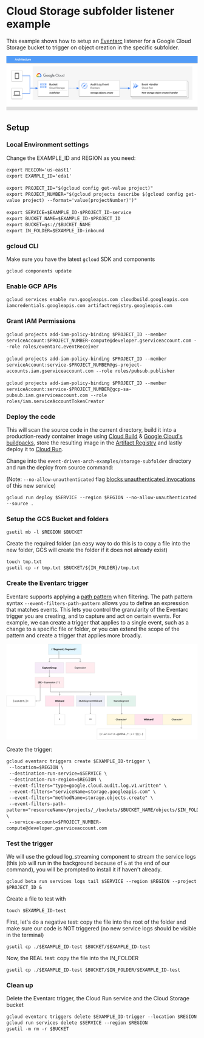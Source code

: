 # Cloud Storage subfolder listener example
This example shows how to setup an [Eventarc](https://cloud.google.com/eventarc) listener for a Google Cloud Storage bucket to trigger on object creation in the specific subfolder.

<img src="../images/Cloud_Storage_Subfolder_Trigger.png">

## Setup
### Local Environment settings
Change the EXAMPLE_ID and REGION as you need:
```
export REGION='us-east1'
export EXAMPLE_ID='eda1'

export PROJECT_ID="$(gcloud config get-value project)"
export PROJECT_NUMBER="$(gcloud projects describe $(gcloud config get-value project) --format='value(projectNumber)')"

export SERVICE=$EXAMPLE_ID-$PROJECT_ID-service
export BUCKET_NAME=$EXAMPLE_ID-$PROJECT_ID
export BUCKET=gs://$BUCKET_NAME
export IN_FOLDER=$EXAMPLE_ID-inbound
```
### gcloud CLI
Make sure you have the latest ```gcloud``` SDK and components
```
gcloud components update
```

### Enable GCP APIs
```
gcloud services enable run.googleapis.com cloudbuild.googleapis.com iamcredentials.googleapis.com artifactregistry.googleapis.com

```

### Grant IAM Permissions
```
gcloud projects add-iam-policy-binding $PROJECT_ID --member serviceAccount:$PROJECT_NUMBER-compute@developer.gserviceaccount.com --role roles/eventarc.eventReceiver

gcloud projects add-iam-policy-binding $PROJECT_ID --member serviceAccount:service-$PROJECT_NUMBER@gs-project-accounts.iam.gserviceaccount.com --role roles/pubsub.publisher

gcloud projects add-iam-policy-binding $PROJECT_ID --member serviceAccount:service-$PROJECT_NUMBER@gcp-sa-pubsub.iam.gserviceaccount.com --role roles/iam.serviceAccountTokenCreator
```

### Deploy the code
This will scan the source code in the current directory, build it into a production-ready container image using [Cloud Build](https://cloud.google.com/build) & [Google Cloud's buildpacks](https://cloud.google.com/docs/buildpacks/overview), store the resulting image in the [Artifact Registry](https://cloud.google.com/artifact-registry) and lastly deploy it to [Cloud Run](https://cloud.google.com/run).

Change into the ```event-driven-arch-examples/storage-subfolder``` directory and run the deploy from source command: 

(Note: ```--no-allow-unauthenticated``` flag [blocks unauthenticated invocations](https://cloud.google.com/run/docs/authenticating/public#gcloud) of this new service)

```
gcloud run deploy $SERVICE --region $REGION --no-allow-unauthenticated --source .
```

### Setup the GCS Bucket and folders
```
gsutil mb -l $REGION $BUCKET
```

Create the required folder (an easy way to do this is to copy a file into the new folder, GCS will create the folder if it does not already exist)
```
touch tmp.txt
gsutil cp -r tmp.txt $BUCKET/${IN_FOLDER}/tmp.txt
```

### Create the Eventarc trigger
Eventarc supports applying a [path pattern](https://cloud.google.com/eventarc/docs/path-patterns) when filtering. The path pattern syntax ```--event-filters-path-pattern``` allows you to define an expression that matches events. This lets you control the granularity of the Eventarc trigger you are creating, and to capture and act on certain events. For example, we can create a trigger that applies to a single event, such as a change to a specific file or folder, or you can extend the scope of the pattern and create a trigger that applies more broadly.
 
<img src="../images/eventarc-path-patterns.svg"/>

Create the trigger:
```
gcloud eventarc triggers create $EXAMPLE_ID-trigger \
 --location=$REGION \
 --destination-run-service=$SERVICE \
 --destination-run-region=$REGION \
 --event-filters="type=google.cloud.audit.log.v1.written" \
 --event-filters="serviceName=storage.googleapis.com" \
 --event-filters="methodName=storage.objects.create" \
 --event-filters-path-pattern="resourceName=/projects/_/buckets/$BUCKET_NAME/objects/$IN_FOLDER/*" \
 --service-account=$PROJECT_NUMBER-compute@developer.gserviceaccount.com
```

### Test the trigger
We will use the gcloud log_streaming component to stream the service logs (this job will run in the background because of ```&``` at the end of our command), you will be prompted to install it if haven't already.
```
gcloud beta run services logs tail $SERVICE --region $REGION --project $PROJECT_ID &
```

Create a file to test with
```
touch $EXAMPLE_ID-test
```

First, let's do a negative test: copy the file into the root of the folder and make sure our code is NOT triggered (no new service logs should be visible in the terminal)
```
gsutil cp ./$EXAMPLE_ID-test $BUCKET/$EXAMPLE_ID-test
```

Now, the REAL test: copy the file into the IN_FOLDER
```
gsutil cp ./$EXAMPLE_ID-test $BUCKET/$IN_FOLDER/$EXAMPLE_ID-test
```

### Clean up
Delete the Eventarc trigger, the Cloud Run service and the Cloud Storage bucket
```
gcloud eventarc triggers delete $EXAMPLE_ID-trigger --location $REGION
gcloud run services delete $SERVICE --region $REGION
gsutil -m rm -r $BUCKET
```


